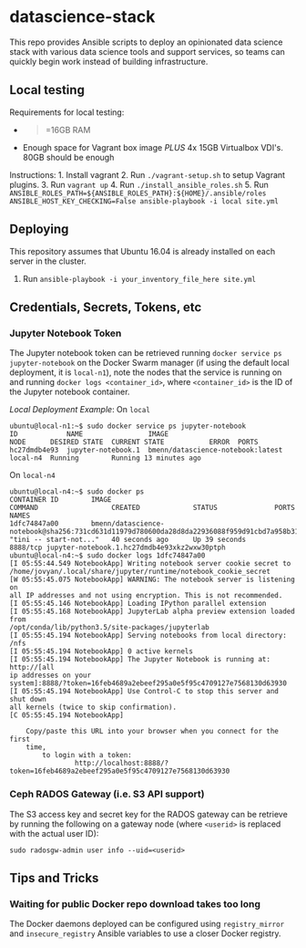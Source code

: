 # datascience-stack

This repo provides Ansible scripts to deploy an opinionated data science
stack with various data science tools and support services, so teams can
quickly begin work instead of building infrastructure.

## Local testing
Requirements for local testing:
  * >=16GB RAM
  * Enough space for Vagrant box image *PLUS* 4x 15GB Virtualbox VDI's. 80GB
    should be enough

Instructions:
    1. Install vagrant
    2. Run `./vagrant-setup.sh` to setup Vagrant plugins.
    3. Run `vagrant up`
    4. Run `./install_ansible_roles.sh`
    5. Run `ANSIBLE_ROLES_PATH=${ANSIBLE_ROLES_PATH}:${HOME}/.ansible/roles ANSIBLE_HOST_KEY_CHECKING=False ansible-playbook -i local site.yml`

## Deploying
This repository assumes that Ubuntu 16.04 is already installed on each
server in the cluster.

  1. Run `ansible-playbook -i your_inventory_file_here site.yml`

## Credentials, Secrets, Tokens, etc
### Jupyter Notebook Token
The Jupyter notebook token can be retrieved running `docker service ps
jupyter-notebook` on the Docker Swarm manager (if using the default local
deployment, it is `local-n1`), note the nodes that the service is running on and
running `docker logs <container_id>`, where `<container_id>` is the ID of
the Jupyter notebook container.

*Local Deployment Example*:
On `local`

```
ubuntu@local-n1:~$ sudo docker service ps jupyter-notebook
ID            NAME                IMAGE                              NODE      DESIRED STATE  CURRENT STATE           ERROR  PORTS
hc27dmdb4e93  jupyter-notebook.1  bmenn/datascience-notebook:latest  local-n4  Running        Running 13 minutes ago
```

On `local-n4`

```
ubuntu@local-n4:~$ sudo docker ps
CONTAINER ID        IMAGE                                                                                              COMMAND                  CREATED             STATUS              PORTS NAMES
1dfc74847a00        bmenn/datascience-notebook@sha256:731cd631d11979d780600da28d8da22936088f959d91cbd7a958b31e88a41c5d "tini -- start-not..."   40 seconds ago      Up 39 seconds       8888/tcp jupyter-notebook.1.hc27dmdb4e93xkz2wxw30ptph
ubuntu@local-n4:~$ sudo docker logs 1dfc74847a00
[I 05:55:44.549 NotebookApp] Writing notebook server cookie secret to
/home/jovyan/.local/share/jupyter/runtime/notebook_cookie_secret
[W 05:55:45.075 NotebookApp] WARNING: The notebook server is listening on
all IP addresses and not using encryption. This is not recommended.
[I 05:55:45.146 NotebookApp] Loading IPython parallel extension
[I 05:55:45.168 NotebookApp] JupyterLab alpha preview extension loaded from
/opt/conda/lib/python3.5/site-packages/jupyterlab
[I 05:55:45.194 NotebookApp] Serving notebooks from local directory: /nfs
[I 05:55:45.194 NotebookApp] 0 active kernels
[I 05:55:45.194 NotebookApp] The Jupyter Notebook is running at: http://[all
ip addresses on your
system]:8888/?token=16feb4689a2ebeef295a0e5f95c4709127e7568130d63930
[I 05:55:45.194 NotebookApp] Use Control-C to stop this server and shut down
all kernels (twice to skip confirmation).
[C 05:55:45.194 NotebookApp]

    Copy/paste this URL into your browser when you connect for the first
    time,
        to login with a token:
                http://localhost:8888/?token=16feb4689a2ebeef295a0e5f95c4709127e7568130d63930

```

### Ceph RADOS Gateway (i.e. S3 API support)
The S3 access key and secret key for the RADOS gateway can be retrieve by
running the following on a gateway node (where `<userid>` is replaced with
the actual user ID):

```
sudo radosgw-admin user info --uid=<userid>
```

## Tips and Tricks
### Waiting for public Docker repo download takes too long
The Docker daemons deployed can be configured using `registry_mirror` and
`insecure_registry` Ansible variables to use a closer Docker registry.
